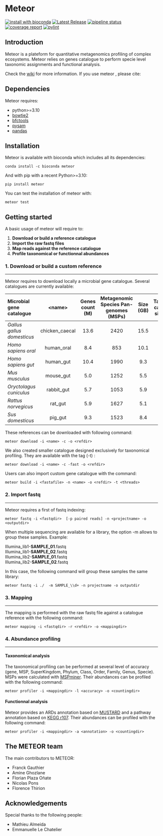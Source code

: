 # Meteor

[![install with bioconda](https://img.shields.io/badge/install%20with-bioconda-brightgreen.svg?style=flat)](http://bioconda.github.io/recipes/metaphlan/README.html)
[![Latest Release](https://forgemia.inra.fr/metagenopolis/meteor/-/badges/release.svg)](https://forgemia.inra.fr/metagenopolis/meteor/-/releases)
[![pipeline status](https://forgemia.inra.fr/metagenopolis/meteor/badges/dev/pipeline.svg)](https://forgemia.inra.fr/metagenopolis/meteor/-/commits/dev)
[![coverage report](https://forgemia.inra.fr/metagenopolis/meteor/badges/dev/coverage.svg)](https://forgemia.inra.fr/metagenopolis/meteor/-/commits/dev)
[![pylint](https://forgemia.inra.fr/metagenopolis/meteor/-/jobs/artifacts/dev/raw/pylint/pylint.svg?job=pylint)](https://forgemia.inra.fr/metagenopolis/meteor/-/jobs/artifacts/dev/raw/pylint/pylint.log?job=pylint)

## Introduction

Meteor is a plateform for quantitative metagenomics profiling of complex ecosystems.
Meteor relies on genes catalogue to perform specie level taxonomic assignments and functional analysis.

Check the [wiki](https://forgemia.inra.fr/metagenopolis/meteor/-/wikis/home) for more information.
If you use meteor , please cite:



## Dependencies

Meteor requires:
- python>=3.10
- [bowtie2](https://github.com/BenLangmead/bowtie2)
- [bfctools](https://samtools.github.io/bcftools/)
- [pysam](https://pysam.readthedocs.io/en/latest/installation.html)
- [pandas](https://pandas.pydata.org/pandas-docs/stable/getting_started/install.html)

## Installation

Meteor is available with bioconda which includes all its dependencies:
```
conda install -c bioconda meteor
```

And with pip with a recent Python>=3.10:
```
pip install meteor
```
You can test the installation of meteor with:
```
meteor test
```
## Getting started

A basic usage of meteor will require to:
1. **Download or build a reference catalogue**
2. **Import the raw fastq files**
3. **Map reads against the reference catalogue**
4. **Profile taxonomical or functionnal abundances**


### 1. Download or build a custom reference
-------------------------------------------

Meteor requires to download locally a microbial gene catalogue. Several catalogues are currently available:

|  Microbial gene catalogue | \<name\> | Genes count (M) | Metagenomic Species Pan-genomes (MSPs) |Size (GB) | Taxonomy catalogue size (MB)  | Description  |
|:---|:---:|:---:|:---:|:---:|:---:|:---:|
|  *Gallus gallus domesticus* | chicken_caecal  | 13.6  | 2420 | 15.5 | 628 |[link](https://entrepot.recherche.data.gouv.fr/dataset.xhtml?persistentId=doi:10.15454/FHPJH5)
| *Homo sapiens oral*  |  human_oral | 8.4  | 853 | 10.1 | 179 |[link](https://entrepot.recherche.data.gouv.fr/dataset.xhtml?persistentId=doi:10.15454/WQ4UTV)
| *Homo sapiens gut* |  human_gut | 10.4  | 1990 | 9.3 | 391 |[link](https://entrepot.recherche.data.gouv.fr/dataset.xhtml?persistentId=doi:10.15454/FLANUP)
|  *Mus musculus*  | mouse_gut  | 5.0  | 1252 | 5.5 | 347 |[link](https://entrepot.recherche.data.gouv.fr/dataset.xhtml?persistentId=doi:10.15454/L11MXM)
|  *Oryctolagus cuniculus* | rabbit_gut  | 5.7 | 1053 | 5.9 | 199 |[link](https://entrepot.recherche.data.gouv.fr/dataset.xhtml?persistentId=doi:10.15454/5EJKAS)
|  *Rattus norvegicus* | rat_gut  | 5.9 | 1627 | 5.1 | 348 |[link](https://entrepot.recherche.data.gouv.fr/dataset.xhtml?persistentId=doi:10.57745/GVL2EE)
|  *Sus domesticus* | pig_gut  | 9.3  | 1523 | 8.4 | 378 |[link](https://entrepot.recherche.data.gouv.fr/dataset.xhtml?persistentId=doi:10.15454/OPAULL)


These references can be downloaded with following command:
```
meteor download -i <name> -c -o <refdir>
```
We also created smaller catalogue designed exclusively for taxonomical profiling. They are available with the tag (-t) :
```
meteor download -i <name> -c -fast -o <refdir>
```

Users can also import custom gene catalogue with the command:
```
meteor build -i <fastafile> -n <name> -o <refdir> -t <threads>
```

### 2. Import fastq
-------------------
Meteor requires a first of fastq indexing:
```
meteor fastq -i <fastqdir>  [-p paired reads] -n <projectname> -o <outputdir>
```
When multiple sequencing are available for a library, the option -m allows to group these samples.
Example:

Illumina_lib1-**SAMPLE_01**.fastq <br />
Illumina_lib1-**SAMPLE_02**.fastq <br />
Illumina_lib2-**SAMPLE_01**.fastq <br />
Illumina_lib2-**SAMPLE_02**.fastq <br />

In this case, the following command will group these samples the same library:
```
meteor fastq -i ./  -m SAMPLE_\\d+ -n projectname -o outputdir
```


### 3. Mapping
----------------
The mapping is performed with the raw fastq file against a catalogue reference with the following command:
```
meteor mapping -i <fastqdir> -r <refdir> -o <mappingdir>
```

### 4. Abundance profiling
-------------------------

####  **Taxonomical analysis**

The taxonomical profiling can be performed at several level of accuracy (gene, MSP, SuperKingdom, Phylum, Class, Order, Family, Genus, Specie). MSPs were calculated with [MSPminer](https://academic.oup.com/bioinformatics/article/35/9/1544/5106712).
Their abundances can be profiled with the following command:
```
meteor profiler -i <mappingdir> -l <accuracy> -o <countingdir>
```

#### **Functionnal analysis**

Meteor provides an ARDs annotation based on [MUSTARD](https://www.nature.com/articles/s41564-018-0292-6) and a pathway annotation based on [KEGG r107](https://academic.oup.com/nar/article/36/suppl_1/D480/2507484). Their abundances can be profiled with the following command:
```
meteor profiler -i <mappingdir> -a <annotation> -o <countingdir>
```

## The METEOR team
The main contributors to METEOR:

* Franck Gauthier
* Amine Ghozlane
* Florian Plaza Oñate
* Nicolas Pons
* Florence Thirion


## Acknowledgements
Special thanks to the following people:
* Mathieu Almeida
* Emmanuelle Le Chatelier
